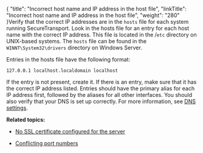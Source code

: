 {
    "title": "Incorrect host name and IP address in the host file",
    "linkTitle": "Incorrect host name and IP address in the host file",
    "weight": "280"
}Verify that the correct IP addresses are in the `hosts` file for each system running SecureTransport. Look in the hosts file for an entry for each host name with the correct IP address. This file is located in the /`etc` directory on UNIX-based systems. The `hosts` file can be found in the `WINNT\System32\drivers` directory on Windows Server.

Entries in the hosts file have the following format:

`127.0.0.1 localhost.localdomain localhost`

If the entry is not present, create it. If there is an entry, make sure that it has the correct IP address listed. Entries should have the primary alias for each IP address first, followed by the aliases for all other interfaces. You should also verify that your DNS is set up correctly. For more information, see [DNS settings](../../t_st_performanceissues/t_st_dns_settings).

**Related topics:**

-   [No SSL certificate configured for the server](../t_st_no_ssl_certificate_configured_for_server)
-   [Conflicting port numbers](../c_st_conflicting_port_numbers)
